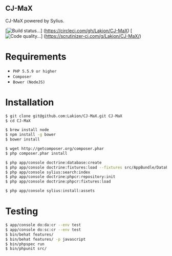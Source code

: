 CJ-MaX
------

CJ-MaX powered by Sylius.

[![Build status...](https://circleci.com/gh/Lakion/CJ-MaX.svg?style=svg&circle-token=8a59c9388cde465be97edf9941954454a76bffab)]
(https://circleci.com/gh/Lakion/CJ-MaX)
[![Code quality...](https://scrutinizer-ci.com/g/Lakion/CJ-MaX/badges/quality-score.png?b=master&s=f837ea39be33b8dbfd0b5e8de1fc8f12dade2ad8)]
(https://scrutinizer-ci.com/g/Lakion/CJ-MaX/)

Requirements
============

* ``PHP 5.5.9 or higher``
* ``Composer``
* ``Bower (NodeJS)``

Installation
============

```bash
$ git clone git@github.com:Lakion/CJ-MaX.git CJ-MaX
$ cd CJ-MaX

$ brew install node
$ npm install -g bower
$ bower install

$ wget http://getcomposer.org/composer.phar
$ php composer.phar install

$ php app/console doctrine:database:create
$ php app/console doctrine:fixtures:load --fixtures src/AppBundle/DataFixtures/ORM
$ php app/console sylius:search:index
$ php app/console doctrine:phpcr:repository:init
$ php app/console doctrine:phpcr:fixtures:load

$ php app/console sylius:install:assets
```

Testing
=======

```bash
$ app/console do:da:cr --env test
$ app/console do:sc:cr --env test
$ bin/behat features/
$ bin/behat features/ -p javascript
$ bin/phpspec run
$ bin/phpunit src/
```
